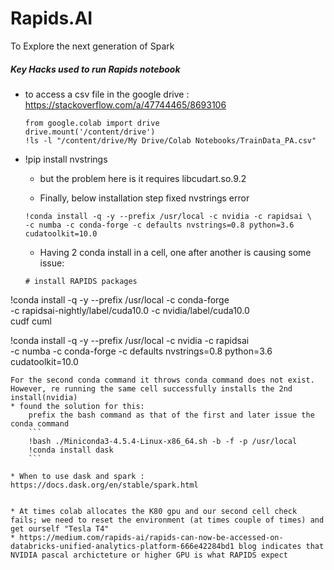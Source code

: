 # Rapids.AI
To Explore the next generation of Spark


##### Key Hacks used to run Rapids notebook
* to access a csv file in the google drive : https://stackoverflow.com/a/47744465/8693106
  ```
  from google.colab import drive
  drive.mount('/content/drive')
  !ls -l "/content/drive/My Drive/Colab Notebooks/TrainData_PA.csv"
  ```
* !pip install nvstrings
  * but the problem here is it requires libcudart.so.9.2
  
  * Finally, below installation step fixed nvstrings error
  ```
  !conda install -q -y --prefix /usr/local -c nvidia -c rapidsai \
  -c numba -c conda-forge -c defaults nvstrings=0.8 python=3.6 cudatoolkit=10.0
  ```

  * Having 2 conda install in a cell, one after another is causing some issue:
  ```
  # install RAPIDS packages
!conda install -q -y --prefix /usr/local -c conda-forge \
  -c rapidsai-nightly/label/cuda10.0 -c nvidia/label/cuda10.0 \
  cudf cuml


!conda install -q -y --prefix /usr/local -c nvidia -c rapidsai \
  -c numba -c conda-forge -c defaults nvstrings=0.8 python=3.6 cudatoolkit=10.0

  ```
  For the second conda command it throws conda command does not exist. However, re running the same cell successfully installs the 2nd install(nvidia)
  * found the solution for this:
      prefix the bash command as that of the first and later issue the conda command
      ```
      !bash ./Miniconda3-4.5.4-Linux-x86_64.sh -b -f -p /usr/local
      !conda install dask
      ```
      
  * When to use dask and spark : https://docs.dask.org/en/stable/spark.html


* At times colab allocates the K80 gpu and our second cell check fails; we need to reset the environment (at times couple of times) and get ourself "Tesla T4"
  * https://medium.com/rapids-ai/rapids-can-now-be-accessed-on-databricks-unified-analytics-platform-666e42284bd1 blog indicates that NVIDIA pascal archicteture or higher GPU is what RAPIDS expect
